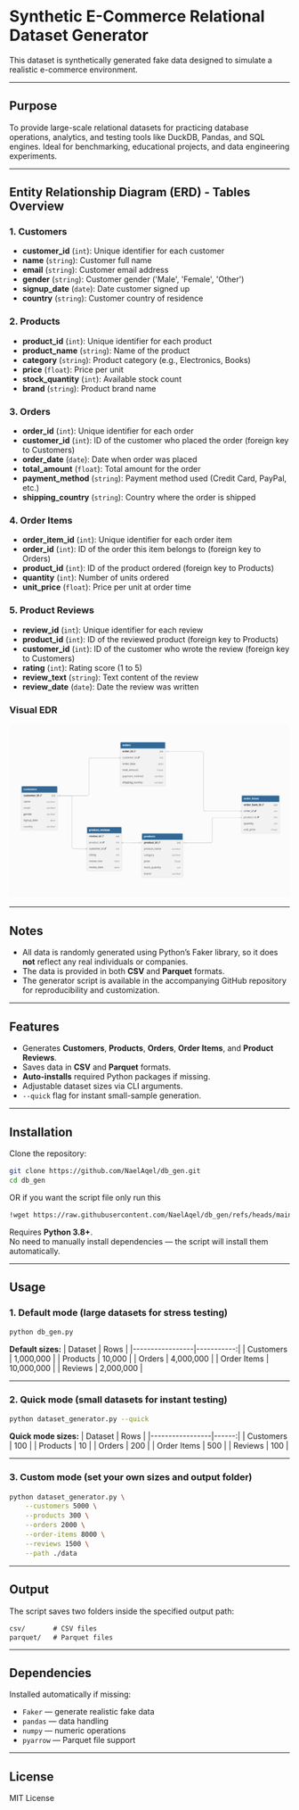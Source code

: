 # Synthetic E-Commerce Relational Dataset Generator

This dataset is synthetically generated fake data designed to simulate a realistic e-commerce environment.

---

## Purpose
To provide large-scale relational datasets for practicing database operations, analytics, and testing tools like DuckDB, Pandas, and SQL engines.
Ideal for benchmarking, educational projects, and data engineering experiments.

---

## Entity Relationship Diagram (ERD) - Tables Overview

### 1. Customers
- **customer_id** (`int`): Unique identifier for each customer  
- **name** (`string`): Customer full name  
- **email** (`string`): Customer email address  
- **gender** (`string`): Customer gender ('Male', 'Female', 'Other')  
- **signup_date** (`date`): Date customer signed up  
- **country** (`string`): Customer country of residence  

### 2. Products
- **product_id** (`int`): Unique identifier for each product  
- **product_name** (`string`): Name of the product  
- **category** (`string`): Product category (e.g., Electronics, Books)  
- **price** (`float`): Price per unit  
- **stock_quantity** (`int`): Available stock count  
- **brand** (`string`): Product brand name  

### 3. Orders
- **order_id** (`int`): Unique identifier for each order  
- **customer_id** (`int`): ID of the customer who placed the order (foreign key to Customers)  
- **order_date** (`date`): Date when order was placed  
- **total_amount** (`float`): Total amount for the order  
- **payment_method** (`string`): Payment method used (Credit Card, PayPal, etc.)  
- **shipping_country** (`string`): Country where the order is shipped  

### 4. Order Items
- **order_item_id** (`int`): Unique identifier for each order item  
- **order_id** (`int`): ID of the order this item belongs to (foreign key to Orders)  
- **product_id** (`int`): ID of the product ordered (foreign key to Products)  
- **quantity** (`int`): Number of units ordered  
- **unit_price** (`float`): Price per unit at order time  

### 5. Product Reviews
- **review_id** (`int`): Unique identifier for each review  
- **product_id** (`int`): ID of the reviewed product (foreign key to Products)  
- **customer_id** (`int`): ID of the customer who wrote the review (foreign key to Customers)  
- **rating** (`int`): Rating score (1 to 5)  
- **review_text** (`string`): Text content of the review  
- **review_date** (`date`): Date the review was written  

### Visual EDR
![](EDR.png)


---

## Notes

- All data is randomly generated using Python’s Faker library, so it does **not** reflect any real individuals or companies.
- The data is provided in both **CSV** and **Parquet** formats.
- The generator script is available in the accompanying GitHub repository for reproducibility and customization.

---

## Features

- Generates **Customers**, **Products**, **Orders**, **Order Items**, and **Product Reviews**.
- Saves data in **CSV** and **Parquet** formats.
- **Auto-installs** required Python packages if missing.
- Adjustable dataset sizes via CLI arguments.
- `--quick` flag for instant small-sample generation.

---

## Installation

Clone the repository:

```bash
git clone https://github.com/NaelAqel/db_gen.git
cd db_gen
```
OR if you want the script file only run this
```bash
!wget https://raw.githubusercontent.com/NaelAqel/db_gen/refs/heads/main/db_gen.py
```

Requires **Python 3.8+**.  
No need to manually install dependencies — the script will install them automatically.

---

## Usage

### 1. Default mode (large datasets for stress testing)
```bash
python db_gen.py
```
**Default sizes:**
| Dataset         | Rows       |
|-----------------|-----------:|
| Customers       | 1,000,000  |
| Products        | 10,000     |
| Orders          | 4,000,000  |
| Order Items     | 10,000,000 |
| Reviews         | 2,000,000  |

---

### 2. Quick mode (small datasets for instant testing)
```bash
python dataset_generator.py --quick
```
**Quick mode sizes:**
| Dataset         | Rows  |
|-----------------|------:|
| Customers       | 100   |
| Products        | 10    |
| Orders          | 200   |
| Order Items     | 500   |
| Reviews         | 100   |

---

### 3. Custom mode (set your own sizes and output folder)
```bash
python dataset_generator.py \
    --customers 5000 \
    --products 300 \
    --orders 2000 \
    --order-items 8000 \
    --reviews 1500 \
    --path ./data
```

---

## Output
The script saves two folders inside the specified output path:

```
csv/       # CSV files
parquet/   # Parquet files
```

---

## Dependencies
Installed automatically if missing:
- `Faker` — generate realistic fake data
- `pandas` — data handling
- `numpy` — numeric operations
- `pyarrow` — Parquet file support

---

## License
MIT License
